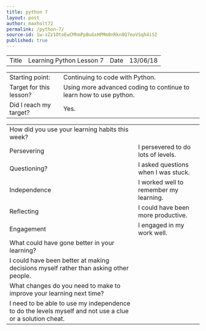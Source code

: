 ```yaml
---
title: python 7
layout: post
author: maxholt72
permalink: /python-7/
source-id: 1w-xZz1OtoEwCMhmPpBuGsHPMm0nRkn8Q7eoVSqh4iSI
published: true
---
```

<table>
  <tr>
    <td>Title</td>
    <td>Learning Python Lesson 7</td>
    <td>Date</td>
    <td>13/06/18</td>
  </tr>
</table>


<table>
  <tr>
    <td>Starting point:</td>
    <td>Continuing to code with Python.</td>
  </tr>
  <tr>
    <td>Target for this lesson?</td>
    <td>Using more advanced coding to continue to learn how to use python.</td>
  </tr>
  <tr>
    <td>Did I reach my target? </td>
    <td>Yes.</td>
  </tr>
</table>


<table>
  <tr>
    <td>How did you use your learning habits this week?</td>
    <td></td>
  </tr>
  <tr>
    <td>Persevering</td>
    <td>I persevered to do lots of levels.</td>
  </tr>
  <tr>
    <td>Questioning?</td>
    <td>I asked questions when I was stuck.</td>
  </tr>
  <tr>
    <td>Independence</td>
    <td>I worked well to remember my learning.</td>
  </tr>
  <tr>
    <td>Reflecting</td>
    <td>I could have been more productive.</td>
  </tr>
  <tr>
    <td>Engagement</td>
    <td>I engaged in my work well.</td>
  </tr>
  <tr>
    <td>What could have gone better in your learning?</td>
    <td></td>
  </tr>
  <tr>
    <td>I could have been better at making decisions myself rather than asking other people.</td>
    <td></td>
  </tr>
  <tr>
    <td>What changes do you need to make to improve your learning next time?</td>
    <td></td>
  </tr>
  <tr>
    <td>I need to be able to use my independence to do the levels myself and not use a clue or a solution cheat.</td>
    <td></td>
  </tr>
</table>


